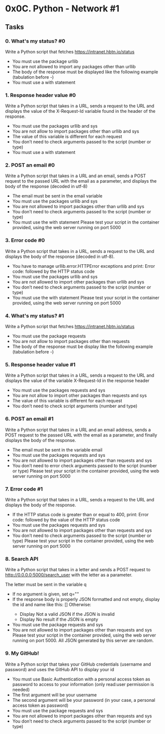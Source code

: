 # 0x0C. Python - Network #1

## Tasks

### 0. What's my status? #0

Write a Python script that fetches https://intranet.hbtn.io/status

  - You must use the package urllib
  - You are not allowed to import any packages other than urllib
  - The body of the response must be displayed like the following example (tabulation before -)
  - You must use a with statement

### 1. Response header value #0

Write a Python script that takes in a URL, sends a request to the URL and displays the value of the X-Request-Id variable found in the header of the response.

  - You must use the packages urllib and sys
  - You are not allow to import packages other than urllib and sys
  - The value of this variable is different for each request
  - You don’t need to check arguments passed to the script (number or type)
  - You must use a with statement

### 2. POST an email #0

Write a Python script that takes in a URL and an email, sends a POST request to the passed URL with the email as a parameter, and displays the body of the response (decoded in utf-8)

  - The email must be sent in the email variable
  - You must use the packages urllib and sys
  - You are not allowed to import packages other than urllib and sys
  - You don’t need to check arguments passed to the script (number or type)
  - You must use the with statement
Please test your script in the container provided, using the web server running on port 5000


### 3. Error code #0

Write a Python script that takes in a URL, sends a request to the URL and displays the body of the response (decoded in utf-8).

  - You have to manage urllib.error.HTTPError exceptions and print: Error code: followed by the HTTP status code
  - You must use the packages urllib and sys
  - You are not allowed to import other packages than urllib and sys
  - You don’t need to check arguments passed to the script (number or type)
  - You must use the with statement
Please test your script in the container provided, using the web server running on port 5000


### 4. What's my status? #1

Write a Python script that fetches https://intranet.hbtn.io/status

  - You must use the package requests
  - You are not allow to import packages other than requests
  - The body of the response must be display like the following example (tabulation before -)


### 5. Response header value #1

Write a Python script that takes in a URL, sends a request to the URL and displays the value of the variable X-Request-Id in the response header

  - You must use the packages requests and sys
  - You are not allow to import other packages than requests and sys
  - The value of this variable is different for each request
  - You don’t need to check script arguments (number and type)

### 6. POST an email #1

Write a Python script that takes in a URL and an email address, sends a POST request to the passed URL with the email as a parameter, and finally displays the body of the response.

  - The email must be sent in the variable email
  - You must use the packages requests and sys
  - You are not allowed to import packages other than requests and sys
  - You don’t need to error check arguments passed to the script (number or type)
Please test your script in the container provided, using the web server running on port 5000

### 7. Error code #1

Write a Python script that takes in a URL, sends a request to the URL and displays the body of the response.

  - If the HTTP status code is greater than or equal to 400, print: Error code: followed by the value of the HTTP status code
  - You must use the packages requests and sys
  - You are not allowed to import packages other than requests and sys
  - You don’t need to check arguments passed to the script (number or type)
Please test your script in the container provided, using the web server running on port 5000

### 8. Search API

Write a Python script that takes in a letter and sends a POST request to http://0.0.0.0:5000/search_user with the letter as a parameter.

The letter must be sent in the variable q
  - If no argument is given, set q=""
  - If the response body is properly JSON formatted and not empty, display the id and name like this: [<id>] <name>
  Otherwise:
    + Display Not a valid JSON if the JSON is invalid
    + Display No result if the JSON is empty
  - You must use the package requests and sys
  - You are not allowed to import packages other than requests and sys
Please test your script in the container provided, using the web server running on port 5000. All JSON generated by this server are random.

### 9. My GitHub!

Write a Python script that takes your GitHub credentials (username and password) and uses the GitHub API to display your id

  - You must use Basic Authentication with a personal access token as password to access to your information (only read:user permission is needed)
  - The first argument will be your username
  - The second argument will be your password (in your case, a personal access token as password)
  - You must use the package requests and sys
  - You are not allowed to import packages other than requests and sys
  - You don’t need to check arguments passed to the script (number or type)
